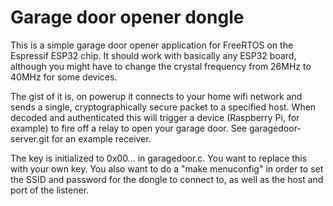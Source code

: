 # Garage door opener dongle

This is a simple garage door opener application for FreeRTOS on the Espressif ESP32 chip. It should work with basically any ESP32 board, although you might have to change the crystal frequency from 26MHz to 40MHz for some devices.

The gist of it is, on powerup it connects to your home wifi network and sends a single, cryptographically secure packet to a specified host. When decoded and authenticated this will trigger a device (Raspberry Pi, for example) to fire off a relay to open your garage door. See garagedoor-server.git for an example receiver.

The key is initialized to 0x00... in garagedoor.c. You want to replace this with your own key. You also want to do a "make menuconfig" in order to set the SSID and password for the dongle to connect to, as well as the host and port of the listener.
